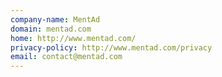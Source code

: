 ```yaml
---
company-name: MentAd
domain: mentad.com
home: http://www.mentad.com/
privacy-policy: http://www.mentad.com/privacy
email: contact@mentad.com
---
```





